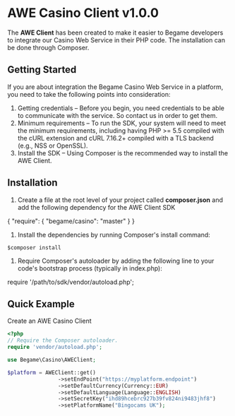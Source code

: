 # AWE Casino Client v1.0.0

The **AWE Client** has been created to make it easier to Begame developers to integrate our Casino Web Service in their PHP code. The installation can be done through Composer.

## Getting Started

If you are about integration the Begame Casino Web Service in a platform, you need to take the following points into consideration:

1. Getting credentials – Before you begin, you need credentials to be able to communicate with the service. So contact us in order to get them.
1. Minimum requirements – To run the SDK, your system will need to meet the minimum requirements, including having PHP >= 5.5 compiled with the cURL extension and cURL 7.16.2+ compiled with a TLS backend (e.g., NSS or OpenSSL).
1. Install the SDK – Using Composer is the recommended way to install the AWE Client.

## Installation

1. Create a file at the root level of your project called **composer.json** and add the following dependency for the AWE Client SDK

{
    "require": {
        "begame/casino": "master"
    }
}

1. Install the dependencies by running Composer's install command:

```$composer install```

1. Require Composer's autoloader by adding the following line to your code's bootstrap process (typically in index.php):

require '/path/to/sdk/vendor/autoload.php';


## Quick Example

Create an AWE Casino Client
```php
<?php
// Require the Composer autoloader.
require 'vendor/autoload.php';

use Begame\Casino\AWEClient;

$platform = AWEClient::get()
                ->setEndPoint("https://myplatform.endpoint")
                ->setDefaultCurrency(Currency::EUR)
                ->setDefaultLanguage(Language::ENGLISH)
                ->setSecretKey("ihd89hcebrc927b39fv824ni9483jhf8")
                ->setPlatformName("Bingocams UK");
```
